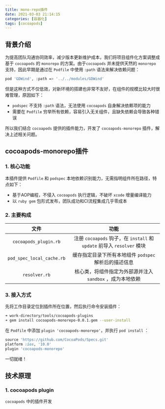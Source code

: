 ```yaml
---
title: mono-repo插件
date: 2021-03-03 21:14:15
categories: [容器化]
tags: [cocoapods] 
---
```


## 背景介绍

为提高团队沟通协同效率，减少版本更新维护成本，我们将项目组件化方案调整成基于 `cocoapods` 的 `monorepo` 的方案。由于`cocoapods` 并未提供天然的 `monorepo` 支持，因此早期是通过在 `Podfile` 中使用 `:path` 语法来解决依赖问题：

```bash
pod 'GDWind', :path => '../../modules/GDWind'
```

但是这种方式不仅低效，对新环境的搭建也非常不友好，在组件的规模比较大时很难管理，原因如下：

- `podspec` 不支持 `:path` 语法，无法使用 `cocoapods` 自身解决依赖项的能力
- 需要在 `Podfile` 穷举所有依赖，容易引入无关组件，且缺失依赖会导致各种错误

所以我们结合 `cocoapods` 提供的插件能力，开发了 `cocoapods-monorepo` 插件，解决上述相关问题。

## cocoapods-monorepo插件 

### 1. 核心功能

本插件提供 `Podfile` 和 `podspec` 本地依赖识别能力，无需指明组件所在路径，特点如下：

- 基于AOP编程，不侵入 `cocoapods` 执行逻辑，不破坏 `xcode` 增量编译能力
- 以 `ruby gem` 包形式发布，团队成功和CI流程集成几乎零成本

### 2. 主要构成

|           文件            |                             功能                             |
| :-----------------------: | :----------------------------------------------------------: |
|   `cocoapods_plugin.rb`   | 注册 `cocoapods` 钩子，在 `install` 和 `update` 前导入 `resolver` 模块 |
| `pod_spec_local_cache.rb` |    缓存指定目录下所有本地组件 `podspec` 解析后的描述信息     |
|       `resolver.rb`       |  核心类，将组件指定为外部源并注入 `sandbox` ，成为本地依赖   |

### 3. 接入方式

先将工作目录定位到插件所在位置，然后执行命令安装插件：

```bash
➜ work-directory/tools/cocoapods-plugins
➜ gem install cocoapods-monorepo-0.0.1.gem --user-install
```

在 `Podfile` 中添加 `plugin 'cocoapods-monorepo'`，并执行 `pod install` ：

```ruby
source 'https://github.com/CocoaPods/Specs.git'
platform :ios, '10.0'
plugin 'cocoapods-monorepo'
```

一切就绪！

## 技术原理

### 1. cocoapods plugin

`cocoapods` 中的插件开发

